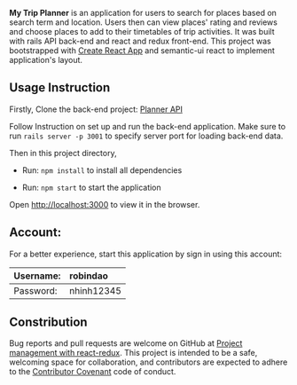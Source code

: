 **My Trip Planner** is an application for users to search for places based on search term and location. Users then can view places' rating and reviews and choose places to add to their timetables of trip activities. It was built with rails API back-end and react and redux front-end.
This project was bootstrapped with [Create React App](https://github.com/facebook/create-react-app) and semantic-ui react to implement application's layout.


## Usage Instruction

Firstly, Clone the back-end project: [Planner API](https://github.com/nhinhdao/planner-api)

Follow Instruction on set up and run the back-end application. Make sure to run `rails server -p 3001` to specify server port for loading back-end data.

Then in this project directory, 

- Run: `npm install` to install all dependencies

- Run: `npm start` to start the application

Open [http://localhost:3000](http://localhost:3000) to view it in the browser.

## Account:

For a better experience, start this application by sign in using this account:

| Username: | robindao
| :-- | :-- |
| Password:  | nhinh12345


## Constribution

Bug reports and pull requests are welcome on GitHub at [Project management with react-redux](https://github.com/nhinhdao/project-management-with-react-redux). This project is intended to be a safe, welcoming space for collaboration, and contributors are expected to adhere to the [Contributor Covenant](http://contributor-covenant.org) code of conduct.


